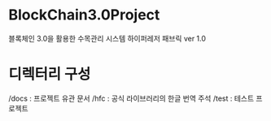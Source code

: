 # BlockChain3.0Project
블록체인 3.0을 활용한 수목관리 시스템
하이퍼레저 패브릭 ver 1.0

# 디렉터리 구성
/docs : 프로젝트 유관 문서
/hfc : 공식 라이브러리의 한글 번역 주석
/test : 테스트 프로젝트